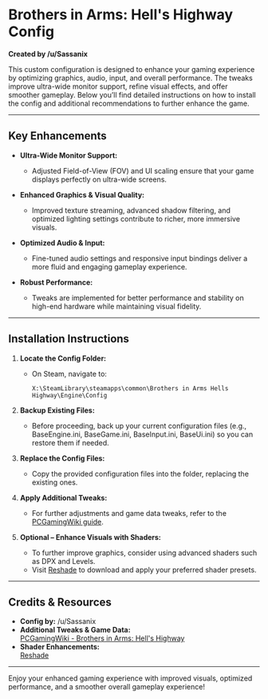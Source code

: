 # Brothers in Arms: Hell's Highway Config
**Created by /u/Sassanix**

This custom configuration is designed to enhance your gaming experience by optimizing graphics, audio, input, and overall performance. The tweaks improve ultra-wide monitor support, refine visual effects, and offer smoother gameplay. Below you’ll find detailed instructions on how to install the config and additional recommendations to further enhance the game.

---

## Key Enhancements

- **Ultra-Wide Monitor Support:**  
  - Adjusted Field-of-View (FOV) and UI scaling ensure that your game displays perfectly on ultra-wide screens.
  
- **Enhanced Graphics & Visual Quality:**  
  - Improved texture streaming, advanced shadow filtering, and optimized lighting settings contribute to richer, more immersive visuals.
  
- **Optimized Audio & Input:**  
  - Fine-tuned audio settings and responsive input bindings deliver a more fluid and engaging gameplay experience.
  
- **Robust Performance:**  
  - Tweaks are implemented for better performance and stability on high-end hardware while maintaining visual fidelity.

---

## Installation Instructions

1. **Locate the Config Folder:**
   - On Steam, navigate to:
     ```
     X:\SteamLibrary\steamapps\common\Brothers in Arms Hells Highway\Engine\Config
     ```

2. **Backup Existing Files:**
   - Before proceeding, back up your current configuration files (e.g., BaseEngine.ini, BaseGame.ini, BaseInput.ini, BaseUi.ini) so you can restore them if needed.

3. **Replace the Config Files:**
   - Copy the provided configuration files into the folder, replacing the existing ones.

4. **Apply Additional Tweaks:**
   - For further adjustments and game data tweaks, refer to the [PCGamingWiki guide](https://www.pcgamingwiki.com/wiki/Brothers_in_Arms:_Hell's_Highway#Game_data).

5. **Optional – Enhance Visuals with Shaders:**
   - To further improve graphics, consider using advanced shaders such as DPX and Levels.
   - Visit [Reshade](https://reshade.me/) to download and apply your preferred shader presets.

---

## Credits & Resources

- **Config by:** /u/Sassanix
- **Additional Tweaks & Game Data:**  
  [PCGamingWiki - Brothers in Arms: Hell's Highway](https://www.pcgamingwiki.com/wiki/Brothers_in_Arms:_Hell's_Highway#Game_data)
- **Shader Enhancements:**  
  [Reshade](https://reshade.me/)

---

Enjoy your enhanced gaming experience with improved visuals, optimized performance, and a smoother overall gameplay experience!
